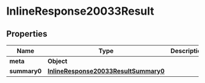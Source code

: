 # InlineResponse20033Result

## Properties
Name | Type | Description | Notes
------------ | ------------- | ------------- | -------------
**meta** | **Object** |  | 
**summary0** | [**InlineResponse20033ResultSummary0**](InlineResponse20033ResultSummary0.md) |  | 
